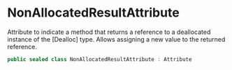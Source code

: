# NonAllocatedResultAttribute

Attribute to indicate a method that returns a reference to a deallocated instance of the [Dealloc] type.
Allows assigning a new value to the returned reference.

```csharp
public sealed class NonAllocatedResultAttribute : Attribute
```
